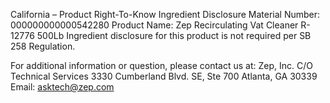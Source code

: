  
 
 
California – Product Right-To-Know Ingredient Disclosure 
Material Number: 000000000000542280 
Product Name: Zep Recirculating Vat Cleaner R-12776 500Lb 
Ingredient disclosure for this product is not required per SB 258 Regulation. 
 
For additional information or question, please contact us at: 
Zep, Inc. 
C/O Technical Services 
3330 Cumberland Blvd. SE, Ste 700 
Atlanta, GA 30339 
Email: asktech@zep.com 
 
 
 
 

